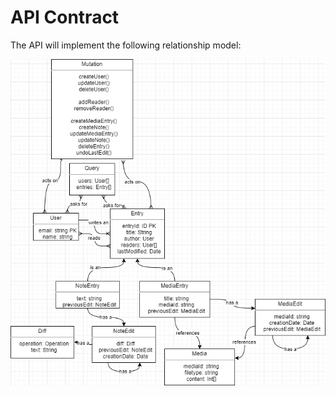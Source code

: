 # API Contract

The API will implement the following relationship model:

![The relationship model](../.attachments/RelationshipModel.png)
